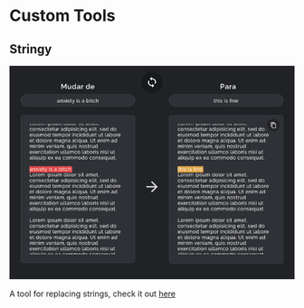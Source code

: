 # Custom Tools

## Stringy
![](https://github.com/Dssdiego/stringy/blob/master/design/main_screen.png)

A tool for replacing strings, check it out [here](https://github.com/Dssdiego/stringy)
